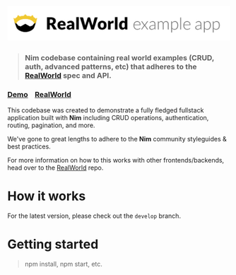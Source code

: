 # ![RealWorld Example App](logo.png)

> ### Nim codebase containing real world examples (CRUD, auth, advanced patterns, etc) that adheres to the [RealWorld](https://github.com/gothinkster/realworld-example-apps) spec and API.


### [Demo]()&nbsp;&nbsp;&nbsp;&nbsp;[RealWorld](https://github.com/gothinkster/realworld)


This codebase was created to demonstrate a fully fledged fullstack application built with **Nim** including CRUD operations, authentication, routing, pagination, and more.

We've gone to great lengths to adhere to the **Nim** community styleguides & best practices.

For more information on how to this works with other frontends/backends, head over to the [RealWorld](https://github.com/gothinkster/realworld) repo.


# How it works

For the latest version, please check out the `develop` branch.

# Getting started

> npm install, npm start, etc.

